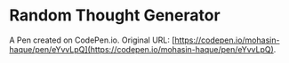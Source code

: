 # Random Thought  Generator

A Pen created on CodePen.io. Original URL: [https://codepen.io/mohasin-haque/pen/eYvvLpQ](https://codepen.io/mohasin-haque/pen/eYvvLpQ).

